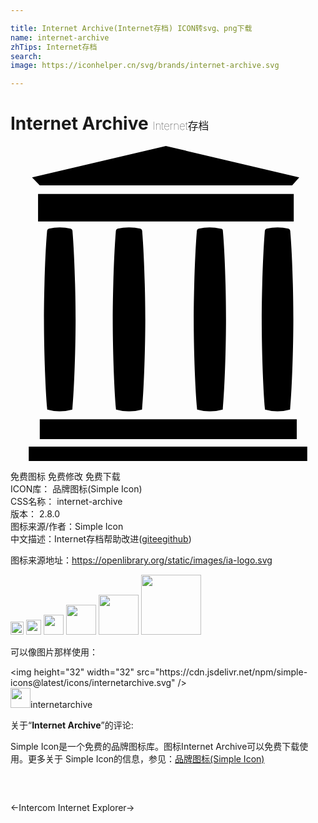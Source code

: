 ```yaml
---

title: Internet Archive(Internet存档) ICON转svg、png下载
name: internet-archive
zhTips: Internet存档
search: 
image: https://iconhelper.cn/svg/brands/internet-archive.svg

---
```


# Internet Archive  <small style="font-size: 60%;font-weight: 100">Internet存档</small>

<div id="svg" class="svg-wrap">
<svg role="img" viewBox="0 0 24 24" xmlns="http://www.w3.org/2000/svg"><title>Internet Archive icon</title><path d="M22.61,24H1.39V22.91H22.61Zm-.8-3.18H2.23v1.51H21.81ZM21.58,3.66H2.1V5.75H21.58ZM11.84,0,1.64,2.39,2.23,3H21.46L22,2.39ZM3.71,20.21a3.44,3.44,0,0,0,1-.13c.16-1.74.25-4.9.25-6.87s-.09-5-.24-6.76a.18.18,0,0,0-.13-.15,3.56,3.56,0,0,0-.84-.1,3.69,3.69,0,0,0-.83.1.18.18,0,0,0-.13.15c-.16,1.76-.24,4.82-.24,6.76s.09,5.13.25,6.87A3.34,3.34,0,0,0,3.71,20.21Zm5.31,0a3.37,3.37,0,0,0,1-.13c.16-1.74.25-4.9.25-6.87s-.09-5-.24-6.76a.18.18,0,0,0-.13-.15A3.54,3.54,0,0,0,9,6.2a3.79,3.79,0,0,0-.84.1.18.18,0,0,0-.13.15c-.15,1.76-.24,4.82-.24,6.76s.09,5.13.25,6.87A3.36,3.36,0,0,0,9,20.21Zm6.15,0a3.37,3.37,0,0,0,1-.13c.16-1.74.25-4.9.25-6.87s-.08-5-.24-6.76A.17.17,0,0,0,16,6.3a3.54,3.54,0,0,0-.83-.1,3.62,3.62,0,0,0-.83.1.18.18,0,0,0-.14.15c-.15,1.76-.24,4.82-.24,6.76s.09,5.13.26,6.87A3.28,3.28,0,0,0,15.17,20.21Zm5.18,0a3.37,3.37,0,0,0,.95-.13c.16-1.74.25-4.9.25-6.87s-.08-5-.24-6.76a.18.18,0,0,0-.13-.15,3.54,3.54,0,0,0-.83-.1,3.79,3.79,0,0,0-.84.1.18.18,0,0,0-.13.15c-.15,1.76-.24,4.82-.24,6.76s.09,5.13.25,6.87A3.36,3.36,0,0,0,20.35,20.21Z"/></svg>
</div>
<detail full-name='internet-archive'></detail>

<div class="detail-page">
<p>
<span><span class="badge-success badge">免费图标</span> <span class="badge-success badge">免费修改</span>  <span class="badge-success badge">免费下载</span> </span>
<br/>
<span>
ICON库：
<span class="badge-secondary badge">品牌图标(Simple Icon)</span> 
</span>
<br/>
<span>
CSS名称：
<span class="badge-secondary badge">internet-archive</span> 
</span>

<br/>
<span>
版本：
<span class="badge-secondary badge">2.8.0</span> 
</span>
<br/>
<span>图标来源/作者：<span class="badge-light badge">Simple Icon</span></span> 
<br/>
<span class="zh-detail">中文描述：<span class="badge-primary badge">Internet存档</span><span class="help-link"><span>帮助改进</span>(<a href="https://gitee.com/liuwave/icon-helper/edit/master/json/brands/internet-archive.json" target="_blank" rel="noopener noreferrer">gitee</a><a href="https://github.com/liuwave/icon-helper/edit/master/json/brands/internet-archive.json" target="_blank" rel="noopener noreferrer">github</a></span>)</span><br/>
</p>
</div><div class="description description alert alert-light"><p>图标来源地址：<a href="https://openlibrary.org/static/images/ia-logo.svg" target="_blank" rel="noopener noreferrer">https://openlibrary.org/static/images/ia-logo.svg</a></p></div>
<div class="alert alert-dark">
<img height="21" width="21" src="https://cdn.jsdelivr.net/npm/simple-icons@latest/icons/internetarchive.svg" />
<img height="24" width="24" src="https://cdn.jsdelivr.net/npm/simple-icons@latest/icons/internetarchive.svg" />
<img height="32" width="32" src="https://cdn.jsdelivr.net/npm/simple-icons@latest/icons/internetarchive.svg" />
<img height="48" width="48" src="https://cdn.jsdelivr.net/npm/simple-icons@latest/icons/internetarchive.svg" />
<img height="64" width="64" src="https://cdn.jsdelivr.net/npm/simple-icons@latest/icons/internetarchive.svg" />
<img height="96" width="96" src="https://cdn.jsdelivr.net/npm/simple-icons@latest/icons/internetarchive.svg" />

</div>
<div>
  <p>可以像图片那样使用：    
  </p>
  <div class="alert alert-primary" style="font-size: 14px">
    &lt;img height="32" width="32" src="https://cdn.jsdelivr.net/npm/simple-icons@latest/icons/internetarchive.svg" /&gt;
    <copy-btn content='<img height="32" width="32" src="https://cdn.jsdelivr.net/npm/simple-icons@latest/icons/internetarchive.svg" />'></copy-btn>
  </div>
  <div class="alert alert-secondary">
    <img height="32" width="32" src="https://cdn.jsdelivr.net/npm/simple-icons@latest/icons/internetarchive.svg" />internetarchive
    <copy-btn content="internetarchive" btn-title="复制图标名称"></copy-btn>
  </div>
</div>
<div class="icon-detail__container">
<p>关于“<b>Internet Archive</b>”的评论:</p>
</div>
<Vssue title="关于“Internet Archive”的评论" />
<div><p>Simple Icon是一个免费的品牌图标库。图标Internet Archive可以免费下载使用。更多关于  Simple Icon的信息，参见：<a target="_blank" href="https://iconhelper.cn/brands.html">品牌图标(Simple Icon)</a>
</p></div>


<div style="padding:2rem 0 " class="page-nav"><p class="inner"><span class="prev">←<router-link to="/icon/intercom.html">Intercom</router-link></span> <span class="next"><router-link to="/icon/internet-explorer.html">Internet Explorer</router-link>→</span></p></div>
